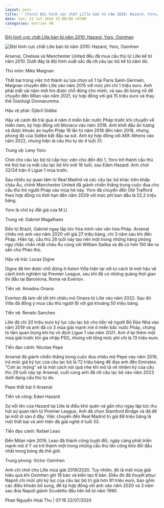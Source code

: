 ```yaml
---
layout: post
title: " [Yoro] Đội hình cực chất Lille bán từ năm 2010: Hazard, Yoro, Osimhen"
date: Sun, 21 Jul 2024 15:00:00 +0700
categories: entries VN
---
```

[Đội hình cực chất Lille bán từ năm 2010: Hazard, Yoro, Osimhen](https://www.tinthethao.com.vn/doi-hinh-cuc-chat-lille-ban-tu-nam-2010-hazard-yoro-osimhen-d770957.html)

![Đội hình cực chất Lille bán từ năm 2010: Hazard, Yoro, Osimhen](https://media.tinthethao.com.vn/resize/534x280/ucp/themes/images/no-photo.jpg)

Arsenal, Chelsea và Manchester United đều đã mua cầu thủ từ Lille kể từ năm 2010. Dưới đây là đội hình xuất sắc đã rời câu lạc bộ kể từ năm đó.

Thủ môn: Mike Maignan

Thất bại trong việc trở thành sự lựa chọn số 1 tại Paris Saint-Germain, Maignan chuyển đến Lille vào năm 2015 với mức phí chỉ 1 triệu euro. Anh phải mất vài năm mới tìm được chỗ đứng cho mình, và sau đó bùng nổ để chuyển đến Milan vào năm 2021, ký hợp đồng với giá 15 triệu euro và thay thế Gianluigi Donnarumma.

Hậu vệ phải: Djibril Sidibe

Hậu vệ cánh đã trải qua 4 năm ở miền bắc nước Pháp trước khi chuyển về miền nam, ký hợp đồng với Monaco vào năm 2016. Anh khởi đầu ấn tượng và được khoác áo tuyển Pháp 18 lần từ năm 2016 đến năm 2018, nhưng phong độ của Sidibe bắt đầu sa sút. Anh ký hợp đồng với AEK Athens vào năm 2022, nhưng hiện là cầu thủ tự do ở tuổi 31.

Trung vệ: Leny Yoro

Chơi cho câu lạc bộ từ cấp học viện cho đến đội 1, Yoro trở thành cầu thủ trẻ thứ hai ra mắt câu lạc bộ khi mới 16 tuổi, sau Eden Hazard. Anh chơi 32/34 trận ở Ligue 1 mùa trước.

Sau nhiều sự quan tâm từ Real Madrid và các câu lạc bộ khác trên khắp châu Âu, chính Manchester United đã giành chiến thắng trong cuộc đua cho cầu thủ trẻ người Pháp vào mùa hè này. Yoro đã chuyển đến Old Trafford theo hợp đồng có thời hạn đến năm 2029 với mức phí ban đầu là 52,2 triệu bảng.

Yoro là chữ ký đắt giá của M.U.

Trung vệ: Gabriel Magalhaes

Đến từ Brazil, Gabriel ngay lập tức hòa mình vào văn hóa Pháp. Arsenal chiêu mộ anh vào năm 2020 với giá 27 triệu bảng, chỉ 3 năm sau khi đến Pháp. Hiện tại, cầu thủ 26 tuổi này tạo nên một trong những hàng phòng ngự chắc chắn nhất châu Âu cùng với William Saliba và đã có hơn 150 lần ra sân cho Pháo thủ.

Hậu vệ trái: Lucas Digne

Digne đã tìm được chỗ đứng ở Aston Villa hiện tại với tư cách là một hậu vệ cánh kinh nghiệm tại Premier League, sau khi đã có những quãng thời gian thi đấu tại Barcelona, ​​​​Roma và Everton .

Tiền vệ: Amadou Onana

Everton đã làm rất tốt khi chiêu mộ Onana từ Lille vào năm 2022. Sau đó Villa đã đồng ý mua cầu thủ người Bỉ với giá khoảng 50 triệu bảng.

Tiền vệ: Renato Sanches

Lille đã chi 20 triệu euro kỷ lục câu lạc bộ cho tiền vệ người Bồ Đào Nha vào năm 2019 và anh đã có 3 mùa giải mạnh mẽ ở miền bắc nước Pháp, chứng tỏ tầm quan trọng khi họ vô địch Ligue 1 vào năm 2021. Anh ở lại thêm một mùa giải trước khi gia nhập PSG, nhưng với tổng mức phí chỉ là 13 triệu euro.

Tiền đạo cánh: Nicolas Pepe

Arsenal đã giành chiến thắng trong cuộc đua chiêu mộ Pepe vào năm 2019, trả mức giá kỷ lục của câu lạc bộ là 72 triệu bảng để đưa anh đến Emirates. "Cơn ác mộng" sẽ là một cách nói quá nhẹ khi mô tả về nhiệm kỳ của cầu thủ 29 tuổi này tại Arsenal, cuối cùng anh đã rời câu lạc bộ vào năm 2023 dưới dạng cầu thủ tự do.

Pepe thất bại ở Arsenal.

Tiền vệ công: Eden Hazard

Sự nổi lên của Hazard tại Lille là điều khó quên và gần như ngay lập tức thu hút sự quan tâm từ Premier League. Anh đã chọn Stamford Bridge và đã để lại một di sản ở đây. Việc chuyển đến Real Madrid trị giá 88 triệu bảng là một thất bại và anh hiện đã giải nghệ ở tuổi 33.

Tiền đạo cánh: Rafael Leao

Đến Milan năm 2019, Leao đã thành công tuyệt đối, ngày càng phát triển mạnh mẽ ở Ý và trở thành một trong những cầu thủ tấn công khó đối đầu nhất trong bóng đá thế giới.

Trung phong: Victor Osimhen

Anh chỉ chơi cho Lille mùa giải 2019/2020. Tuy nhiên, đó là một mùa giải hiệu quả khi Osimhen ghi 18 bàn và kiến ​​tạo 6 bàn. Điều đó đã thuyết phục Napoli chi mức phí kỷ lục của câu lạc bộ trị giá hơn 81 triệu euro, bao gồm các điều khoản bổ sung, để ký hợp đồng với anh vào năm 2020 và 3 năm sau đưa Napoli giành Scudetto đầu tiên kể từ năm 1990.

Phan Nguyễn Hoài Thu | 07:16 22/07/2024

